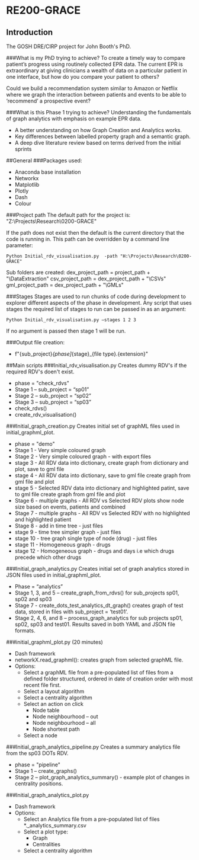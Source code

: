 # RE200-GRACE
## Introduction
The GOSH DRE/CIRP project for John Booth's PhD.

###What is my PhD trying to achieve?
To create a timely way to compare patient’s progress using routinely collected EPR data. The current EPR is extraordinary at giving clinicians a wealth of data on a particular patient in one interface, but how do you compare your patient to others?

Could we build a recommendation system similar to Amazon or Netflix where we graph the interaction between patients and events to be able to ‘recommend’ a prospective event?

###What is this Phase 1 trying to achieve?
Understanding the fundamentals of graph analytics with emphasis on example EPR data.
- A better understanding on how Graph Creation and Analytics works.
- Key differences between labelled property graph and a semantic graph.
- A deep dive literature review based on terms derived from the initial sprints

##General
###Packages used:
- Anaconda base installation
- Networkx
- Matplotlib
- Plotly
- Dash
- Colour

###Project path
The default path for the project is: "Z:\Projects\Research\0200-GRACE"

If the path does not exist then the default is the current directory that the code is running in. This path can be overridden by a command line parameter:

    Python Initial_rdv_visualisation.py  -path "H:\Projects\Research\0200-GRACE"

Sub folders are created:
        dex_project_path = project_path + "\\DataExtraction"
        csv_project_path = dex_project_path + "\\CSVs"
        gml_project_path = dex_project_path + "\\GMLs"

###Stages
Stages are used to run chunks of code during development to explorer different aspects of the phase in development.
Any script that uses stages the required list of stages to run can be passed in as an argument:

    Python Initial_rdv_visualisation.py –stages 1 2 3

If no argument is passed then stage 1 will be run.

###Output file creation:
- f"{sub_project}_{phase]_{stage}_{file type}.{extension}"

##Main scripts
###Initial_rdv_visualisation.py
Creates dummy RDV's if the required RDV's doen't exist.
- phase = "check_rdvs"
- Stage 1 – sub_project = “sp01”
- Stage 2 – sub_project = “sp02”
- Stage 3 – sub_project = “sp03”
- check_rdvs()
- create_rdv_visualisation()

###Initial_graph_creation.py
Creates initial set of graphML files used in initial_graphml_plot.
- phase = "demo"
- Stage 1 - Very simple coloured graph
- Stage 2 - Very simple coloured graph - with export files
- stage 3 - All RDV data into dictionary, create graph from dictionary and plot, save to gml file
- stage 4 - All RDV data into dictionary, save to gml file create graph from gml file and plot
- stage 5 - Selected RDV data into dictionary and highlighted patint, save to gml file create graph from gml file and plot
- Stage 6 - multiple graphs - All RDV vs Selected RDV plots show node size based on events, patients and combined
- Stage 7 - multiple graphs - All RDV vs Selected RDV with no highlighted and highlighted patient
- Stage 8 - add in time tree - just files
- stage 9 - time tree simpler graph - just files
- stage 10 - tree graph single type of node (drug) - just files
- stage 11 - Homogeneous graph - drugs
- stage 12 - Homogeneous graph - drugs and days i.e which drugs precede which other drugs

###Initial_graph_analytics.py
Creates initial set of graph analytics stored in JSON files used in initial_graphml_plot.
- Phase = “analytics”
- Stage 1, 3, and 5 – create_graph_from_rdvs() for sub_projects sp01, sp02 and sp03
- Stage 7 - create_dots_test_analytics_dt_graph() creates graph of test data, stored in files with sub_project = ‘test01’.
- Stage 2, 4, 6, and 8 – process_graph_analytics for sub projects sp01, sp02, sp03 and test01. Results saved in both YAML and JSON file formats.

###initial_graphml_plot.py (20 minutes)
- Dash framework
- networkX.read_graphml(): creates graph from selected graphML file.
- Options:
    - Select a graphML file from a pre-populated list of files from a defined folder structured, ordered in date of creation order with most recent file first.
    - Select a layout algorithm
    - Select a centrality algorithm
    - Select an action on click
        - Node table
        - Node neighbourhood – out
        - Node neighbourhood – all
        - Node shortest path
    - Select a node

###Initial_graph_analytics_pipeline.py
Creates a summary analytics file from the sp03 DOTs RDV.
- phase = "pipeline"
- Stage 1 – create_graphs()
- Stage 2 – plot_graph_analytics_summary() - example plot of changes in centrality positions.

###Initial_graph_analytics_plot.py
- Dash framework
- Options:
    - Select an Analytics file from a pre-populated list of files *._analytics_summary.csv
    - Select a plot type:
        - Graph
        - Centralities
    - Select a centrality algorithm

